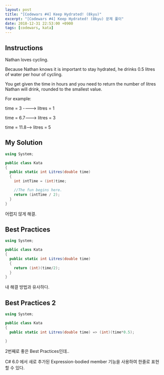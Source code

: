 ```yaml
---
layout: post
title: "[Codewars #4] Keep Hydrated! (8kyu)"
excerpt: "[Codewars #4] Keep Hydrated! (8kyu) 문제 풀이"
date: 2018-12-31 22:53:00 +0900
tags: [codewars, kata]
---
```


## Instructions

Nathan loves cycling.

Because Nathan knows it is important to stay hydrated, he drinks 0.5 litres of water per hour of cycling.

You get given the time in hours and you need to return the number of litres Nathan will drink, rounded to the smallest value.

For example:

time = 3 ----> litres = 1

time = 6.7---> litres = 3

time = 11.8--> litres = 5

## My Solution

```csharp
using System;

public class Kata
{
  public static int Litres(double time)
  {
    int intTime = (int)time;

    //The fun begins here.
    return (intTime / 2);
  }
}
```

어렵지 않게 해결.

## Best Practices

```csharp
using System;

public class Kata
{
  public static int Litres(double time)
  {
    return (int)(time/2);
  }
}
```

내 해결 방법과 유사하다.

## Best Practices 2

```csharp
using System;

public class Kata
{
  public static int Litres(double time) => (int)(time*0.5);

}
```

2번째로 좋은 Best Practices인데..

C# 6.0 에서 새로 추가된 Expression-bodied member 기능을 사용하여 한줄로 표현 할 수 있다.